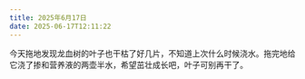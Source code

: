 ```yaml
---
title: 2025年6月17日
date: 2025-06-17T12:11:22
---
```


今天拖地发现龙血树的叶子也干枯了好几片，不知道上次什么时候浇水。拖完地给它浇了掺和营养液的两壶半水，希望茁壮成长吧，叶子可别再干了。